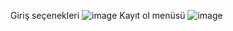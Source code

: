 Giriş seçenekleri
![image](https://github.com/user-attachments/assets/57f70e13-0de5-4ad7-9426-fd0907c47908)
Kayıt ol menüsü
![image](https://github.com/user-attachments/assets/83ffb50b-0c24-4734-9d22-36196dc32172)
